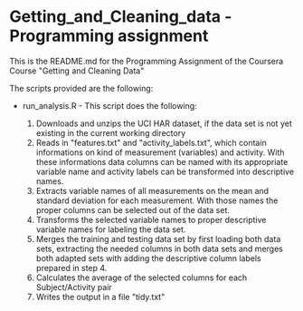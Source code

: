 # Getting_and_Cleaning_data - Programming assignment

This is the README.md for the Programming Assignment of the Coursera Course "Getting and Cleaning Data"

The scripts provided are the following:

* run_analysis.R - This script does the following:
       	
	1. Downloads and unzips the UCI HAR dataset, if the data set is not yet existing in the current working directory
	2. Reads in "features.txt" and "activity_labels.txt", which contain informations on kind of measurement (variables) and activity. With these informations data columns can be named with its appropriate variable name and activity labels can be transformed into descriptive names.
	3. Extracts variable names of all measurements on the mean and standard deviation for each measurement. With those names the proper columns can be selected out of the data set.
	4. Transforms the selected variable names to proper descriptive variable names for labeling the data set.
	5. Merges the training and testing data set by first loading both data sets, extracting the needed columns in both data sets and merges both adapted sets with adding the descriptive column labels prepared in step 4.
	6. Calculates the average of the selected columns for each Subject/Activity pair
	7. Writes the output in a file "tidy.txt"
        
